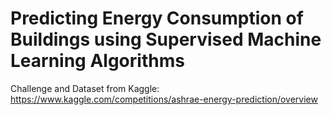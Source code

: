 # Predicting Energy Consumption of Buildings using Supervised Machine Learning Algorithms

Challenge and Dataset from Kaggle: https://www.kaggle.com/competitions/ashrae-energy-prediction/overview
